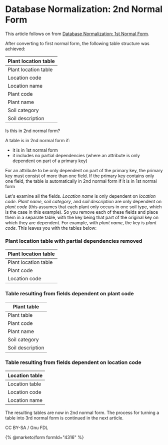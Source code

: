 
# Database Normalization: 2nd Normal Form


This article follows on from [Database Normalization: 1st Normal Form](database-normalization-1st-normal-form.md).


After converting to first normal form, the following table structure was achieved:



| Plant location table |
| --- |
| Plant location table |
| Location code |
| Location name |
| Plant code |
| Plant name |
| Soil category |
| Soil description |



Is this in 2nd normal form?


A table is in 2nd normal form if:


* it is in 1st normal form
* it includes no partial dependencies (where an attribute is only dependent on part of a primary key)


For an attribute to be only dependent on part of the primary key, the primary key must consist of more than one field. If the primary key contains only one field, the table is automatically in 2nd normal form if it is in 1st normal form


Let's examine all the fields. *Location name* is only dependent on *location code*. *Plant name*, *soil category*, and *soil description* are only dependent on *plant code* (this assumes that each plant only occurs in one soil type, which is the case in this example). So you remove each of these fields and place them in a separate table, with the key being that part of the original key on which they are dependent. For example, with *plant name*, the key is *plant code*. This leaves you with the tables below:


### Plant location table with partial dependencies removed



| Plant location table |
| --- |
| Plant location table |
| Plant code |
| Location code |



### Table resulting from fields dependent on plant code



| Plant table |
| --- |
| Plant table |
| Plant code |
| Plant name |
| Soil category |
| Soil description |



### Table resulting from fields dependent on location code



| Location table |
| --- |
| Location table |
| Location code |
| Location name |



The resulting tables are now in 2nd normal form. The process for turning a table into 3rd normal form is continued in the next article.


CC BY-SA / Gnu FDL


{% @marketo/form formId="4316" %}

